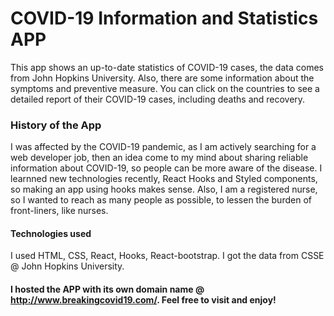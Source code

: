 # COVID-19 Information and Statistics APP
This app shows an up-to-date statistics of COVID-19 cases, the data comes from John Hopkins University. Also, there are some information about the symptoms and preventive measure. You can click on the countries to see a detailed report of their COVID-19 cases, including deaths and recovery.

### History of the App
I was affected by the COVID-19 pandemic, as I am actively searching for a web developer job, then an idea come to my mind about sharing reliable information about COVID-19, so people can be more aware of the disease. I learnned new technologies recently, React Hooks and Styled components, so making an app using hooks makes sense. Also, I am a registered nurse, so I wanted to reach as many people as possible, to lessen the burden of front-liners, like nurses.

#### Technologies used
I used HTML, CSS, React, Hooks, React-bootstrap. I got the data from CSSE @ John Hopkins University.

#### I hosted the APP with its own domain name @ http://www.breakingcovid19.com/. Feel free to visit and enjoy!
